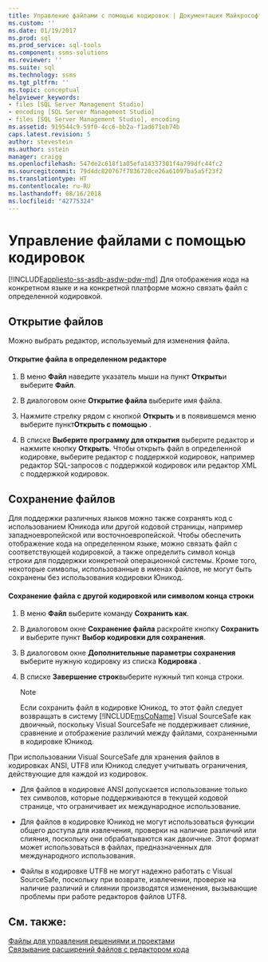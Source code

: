 ```yaml
---
title: Управление файлами с помощью кодировок | Документация Майкрософт
ms.custom: ''
ms.date: 01/19/2017
ms.prod: sql
ms.prod_service: sql-tools
ms.component: ssms-solutions
ms.reviewer: ''
ms.suite: sql
ms.technology: ssms
ms.tgt_pltfrm: ''
ms.topic: conceptual
helpviewer_keywords:
- files [SQL Server Management Studio]
- encoding [SQL Server Management Studio]
- files [SQL Server Management Studio], encoding
ms.assetid: 919544c9-59f0-4cc6-bb2a-f1ad671eb74b
caps.latest.revision: 5
author: stevestein
ms.author: sstein
manager: craigg
ms.openlocfilehash: 547de2c618f1a05efa14337301f4a799dfc44fc2
ms.sourcegitcommit: 79d4dc820767f7836720ce26a61097ba5a5f23f2
ms.translationtype: HT
ms.contentlocale: ru-RU
ms.lasthandoff: 08/16/2018
ms.locfileid: "42775324"
---
```

# <a name="manage-files-with-encoding"></a>Управление файлами с помощью кодировок
[!INCLUDE[appliesto-ss-asdb-asdw-pdw-md](../../includes/appliesto-ss-asdb-asdw-pdw-md.md)]
Для отображения кода на конкретном языке и на конкретной платформе можно связать файл с определенной кодировкой.  
  
## <a name="opening-files"></a>Открытие файлов  
Можно выбрать редактор, используемый для изменения файла.  
  
#### <a name="to-open-a-file-with-a-specific-editor"></a>Открытие файла в определенном редакторе  
  
1.  В меню **Файл** наведите указатель мыши на пункт **Открыть**и выберите **Файл**.  
  
2.  В диалоговом окне **Открытие файла** выберите имя файла.  
  
3.  Нажмите стрелку рядом с кнопкой **Открыть** и в появившемся меню выберите пункт**Открыть с помощью** .  
  
4.  В списке **Выберите программу для открытия** выберите редактор и нажмите кнопку **Открыть**. Чтобы открыть файл в определенной кодировке, выберите редактор с поддержкой кодировок, например редактор SQL-запросов с поддержкой кодировок или редактор XML с поддержкой кодировок.  
  
## <a name="saving-files"></a>Сохранение файлов  
Для поддержки различных языков можно также сохранять код с использованием Юникода или другой кодовой страницы, например западноевропейской или восточноевропейской. Чтобы обеспечить отображение кода на определенном языке, можно связать файл с соответствующей кодировкой, а также определить символ конца строки для поддержки конкретной операционной системы. Кроме того, некоторые символы, использованные в именах файлов, не могут быть сохранены без использования кодировки Юникод.  
  
#### <a name="to-save-a-file-with-a-different-encoding-or-line-ending-type"></a>Сохранение файла с другой кодировкой или символом конца строки  
  
1.  В меню **Файл** выберите команду **Сохранить <filename> как**.  
  
2.  В диалоговом окне **Сохранение файла** раскройте кнопку **Сохранить** и выберите пункт **Выбор кодировки для сохранения**.  
  
3.  В диалоговом окне **Дополнительные параметры сохранения** выберите нужную кодировку из списка **Кодировка** .  
  
4.  В списке **Завершение строк**выберите нужный тип конца строки.  
  
    > [!NOTE]  
    > Если сохранить файл в кодировке Юникод, то этот файл следует возвращать в систему [!INCLUDE[msCoName](../../includes/msconame_md.md)] Visual SourceSafe как двоичный, поскольку Visual SourceSafe не поддерживает слияние, сравнение и отображение различий между файлами, сохраненными в кодировке Юникод.  
  
При использовании Visual SourceSafe для хранения файлов в кодировках ANSI, UTF8 или Юникод следует учитывать ограничения, действующие для каждой из кодировок.  
  
-   Для файлов в кодировке ANSI допускается использование только тех символов, которые поддерживаются в текущей кодовой странице, что ограничивает их международное использование.  
  
-   Для файлов в кодировке Юникод не могут использоваться функции общего доступа для извлечения, проверки на наличие различий или слияния, поскольку они обрабатываются как двоичные. Этот формат может использоваться в файлах, предназначенных для международного использования.  
  
-   Файлы в кодировке UTF8 не могут надежно работать с Visual SourceSafe, поскольку при возврате, извлечении, проверке на наличие различий и слиянии производятся изменения, вызывающие проблемы при работе редакторов файлов UTF8.  
  
## <a name="see-also"></a>См. также:  
[Файлы для управления решениями и проектами](../../ssms/solution/files-that-manage-solutions-and-projects.md)  
[Связывание расширений файлов с редактором кода](../../relational-databases/scripting/associate-file-extensions-to-a-code-editor.md)  
  
